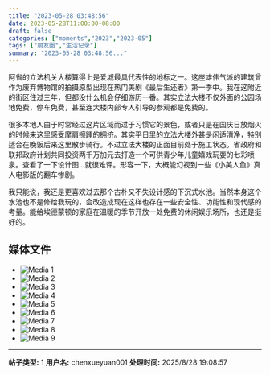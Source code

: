 ```yaml
---
title: "2023-05-28 03:48:56"
date: 2023-05-28T11:00:00+08:00
draft: false
categories: ["moments","2023","2023-05"]
tags: ["朋友圈","生活记录"]
summary: "2023-05-28 03:48:56..."
---
```


阿省的立法机关大楼算得上是爱城最具代表性的地标之一。这座雄伟气派的建筑曾作为废弃博物馆的拍摄原型出现在热门美剧《最后生还者》第一季中。我在这附近的街区住过三年，但都没什么机会仔细游历一番。其实立法大楼不仅外面的公园场地免费，停车免费，甚至连大楼内部专人引导的参观都是免费的。

很多本地人由于时常经过这片区域而过于习惯它的景色，或者只是在国庆日放烟火的时候来这里感受摩肩擦踵的拥挤。其实平日里的立法大楼外甚是闲适清净，特别适合在晚饭后来这里散步骑行。不过立法大楼的正面目前处于施工状态。省政府和联邦政府计划共同投资两千万加元去打造一个可供青少年儿童嬉戏玩耍的七彩喷泉。
​
​查看了一下设计图…就很难评。​形容一下，大概能幻视到一些《小美人鱼》真人电影版的翻车惨剧。

我只能说，我还是更喜欢过去那个古朴又不失设计感的下沉式水池。当然本身这个水池也不是修给我玩的，会改造成现在这样也存在一些安全性、功能性和现代感的考量。能给埃德蒙顿的家庭在温暖的季节开放一处免费的休闲娱乐场所，也还是挺好的。

## 媒体文件

- ![Media 1](/Moments/photos/2023-05-28/202305280348560.jpg)
- ![Media 2](/Moments/photos/2023-05-28/202305280348561.jpg)
- ![Media 3](/Moments/photos/2023-05-28/202305280348562.jpg)
- ![Media 4](/Moments/photos/2023-05-28/202305280348563.jpg)
- ![Media 5](/Moments/photos/2023-05-28/202305280348564.jpg)
- ![Media 6](/Moments/photos/2023-05-28/202305280348565.jpg)
- ![Media 7](/Moments/photos/2023-05-28/202305280348566.jpg)
- ![Media 8](/Moments/photos/2023-05-28/202305280348567.jpg)
- ![Media 9](/Moments/photos/2023-05-28/202305280348568.jpg)

---

**帖子类型:** 1
**用户名:** chenxueyuan001
**处理时间:** 2025/8/28 19:08:57